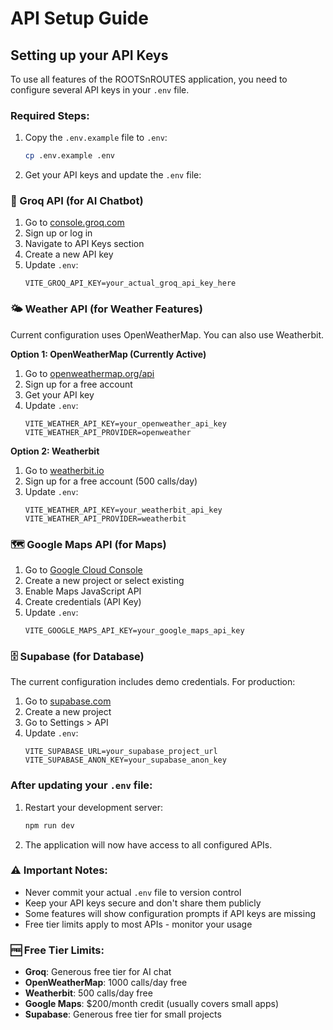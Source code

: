 # API Setup Guide

## Setting up your API Keys

To use all features of the ROOTSnROUTES application, you need to configure several API keys in your `.env` file.

### Required Steps:

1. Copy the `.env.example` file to `.env`:
   ```bash
   cp .env.example .env
   ```

2. Get your API keys and update the `.env` file:

### 🤖 Groq API (for AI Chatbot)
1. Go to [console.groq.com](https://console.groq.com/)
2. Sign up or log in
3. Navigate to API Keys section
4. Create a new API key
5. Update `.env`:
   ```
   VITE_GROQ_API_KEY=your_actual_groq_api_key_here
   ```

### 🌤️ Weather API (for Weather Features)
Current configuration uses OpenWeatherMap. You can also use Weatherbit.

**Option 1: OpenWeatherMap (Currently Active)**
1. Go to [openweathermap.org/api](https://openweathermap.org/api)
2. Sign up for a free account
3. Get your API key
4. Update `.env`:
   ```
   VITE_WEATHER_API_KEY=your_openweather_api_key
   VITE_WEATHER_API_PROVIDER=openweather
   ```

**Option 2: Weatherbit**
1. Go to [weatherbit.io](https://www.weatherbit.io/account/dashboard)
2. Sign up for a free account (500 calls/day)
3. Update `.env`:
   ```
   VITE_WEATHER_API_KEY=your_weatherbit_api_key
   VITE_WEATHER_API_PROVIDER=weatherbit
   ```

### 🗺️ Google Maps API (for Maps)
1. Go to [Google Cloud Console](https://console.cloud.google.com/)
2. Create a new project or select existing
3. Enable Maps JavaScript API
4. Create credentials (API Key)
5. Update `.env`:
   ```
   VITE_GOOGLE_MAPS_API_KEY=your_google_maps_api_key
   ```

### 🗄️ Supabase (for Database)
The current configuration includes demo credentials. For production:
1. Go to [supabase.com](https://supabase.com/dashboard)
2. Create a new project
3. Go to Settings > API
4. Update `.env`:
   ```
   VITE_SUPABASE_URL=your_supabase_project_url
   VITE_SUPABASE_ANON_KEY=your_supabase_anon_key
   ```

### After updating your `.env` file:
1. Restart your development server:
   ```bash
   npm run dev
   ```

2. The application will now have access to all configured APIs.

### ⚠️ Important Notes:
- Never commit your actual `.env` file to version control
- Keep your API keys secure and don't share them publicly
- Some features will show configuration prompts if API keys are missing
- Free tier limits apply to most APIs - monitor your usage

### 🆓 Free Tier Limits:
- **Groq**: Generous free tier for AI chat
- **OpenWeatherMap**: 1000 calls/day free
- **Weatherbit**: 500 calls/day free  
- **Google Maps**: $200/month credit (usually covers small apps)
- **Supabase**: Generous free tier for small projects